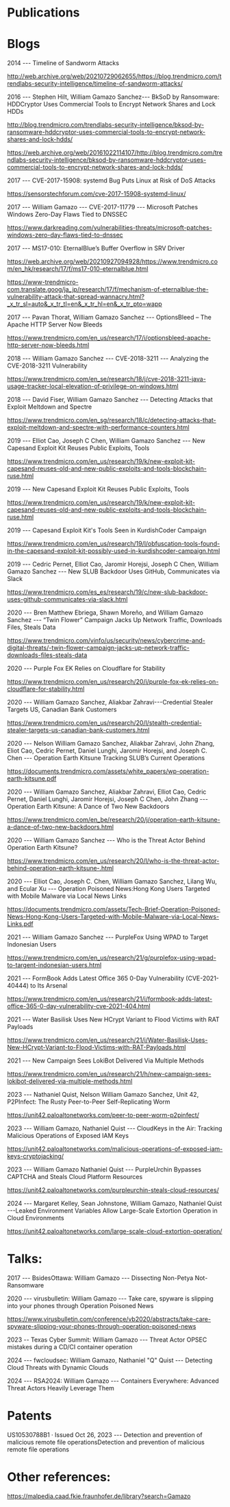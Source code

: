 # Publications
# Blogs

2014 --- Timeline of Sandworm Attacks

http://web.archive.org/web/20210729062655/https://blog.trendmicro.com/trendlabs-security-intelligence/timeline-of-sandworm-attacks/

2016 ---  Stephen Hilt, William Gamazo Sanchez--- BkSoD by Ransomware: HDDCryptor Uses Commercial Tools to Encrypt Network Shares and Lock HDDs

http://blog.trendmicro.com/trendlabs-security-intelligence/bksod-by-ransomware-hddcryptor-uses-commercial-tools-to-encrypt-network-shares-and-lock-hdds/

https://web.archive.org/web/20161022114107/http://blog.trendmicro.com/trendlabs-security-intelligence/bksod-by-ransomware-hddcryptor-uses-commercial-tools-to-encrypt-network-shares-and-lock-hdds/

2017 --- CVE-2017-15908: systemd Bug Puts Linux at Risk of DoS Attacks

https://sensorstechforum.com/cve-2017-15908-systemd-linux/

2017 --- William Gamazo --- CVE-2017-11779 --- Microsoft Patches Windows Zero-Day Flaws Tied to DNSSEC

https://www.darkreading.com/vulnerabilities-threats/microsoft-patches-windows-zero-day-flaws-tied-to-dnssec

2017 --- MS17-010: EternalBlue’s Buffer Overflow in SRV Driver

https://web.archive.org/web/20210927094928/https://www.trendmicro.com/en_hk/research/17/f/ms17-010-eternalblue.html

https://www-trendmicro-com.translate.goog/ja_jp/research/17/f/mechanism-of-eternalblue-the-vulnerability-attack-that-spread-wannacry.html?_x_tr_sl=auto&_x_tr_tl=en&_x_tr_hl=en&_x_tr_pto=wapp

2017 --- Pavan Thorat, William Gamazo Sanchez --- OptionsBleed – The Apache HTTP Server Now Bleeds

https://www.trendmicro.com/en_us/research/17/i/optionsbleed-apache-http-server-now-bleeds.html

2018 ---  William Gamazo Sanchez --- CVE-2018-3211 --- Analyzing the CVE-2018-3211 Vulnerability

https://www.trendmicro.com/en_se/research/18/j/cve-2018-3211-java-usage-tracker-local-elevation-of-privilege-on-windows.html

2018 --- David Fiser, William Gamazo Sanchez --- Detecting Attacks that Exploit Meltdown and Spectre

https://www.trendmicro.com/en_sg/research/18/c/detecting-attacks-that-exploit-meltdown-and-spectre-with-performance-counters.html

2019 --- Elliot Cao, Joseph C Chen, William Gamazo Sanchez --- New Capesand Exploit Kit Reuses Public Exploits, Tools

https://www.trendmicro.com/en_us/research/19/k/new-exploit-kit-capesand-reuses-old-and-new-public-exploits-and-tools-blockchain-ruse.html

2019 --- New Capesand Exploit Kit Reuses Public Exploits, Tools

https://www.trendmicro.com/en_us/research/19/k/new-exploit-kit-capesand-reuses-old-and-new-public-exploits-and-tools-blockchain-ruse.html

2019 --- Capesand Exploit Kit's Tools Seen in KurdishCoder Campaign

https://www.trendmicro.com/en_us/research/19/l/obfuscation-tools-found-in-the-capesand-exploit-kit-possibly-used-in-kurdishcoder-campaign.html

2019 --- Cedric Pernet, Elliot Cao, Jaromir Horejsi, Joseph C Chen, William Gamazo Sanchez --- New SLUB Backdoor Uses GitHub, Communicates via Slack

https://www.trendmicro.com/es_es/research/19/c/new-slub-backdoor-uses-github-communicates-via-slack.html

2020 --- Bren Matthew Ebriega, Shawn Moreño, and William Gamazo Sanchez --- “Twin Flower” Campaign Jacks Up Network Traffic, Downloads Files, Steals Data

https://www.trendmicro.com/vinfo/us/security/news/cybercrime-and-digital-threats/-twin-flower-campaign-jacks-up-network-traffic-downloads-files-steals-data

2020 --- Purple Fox EK Relies on Cloudflare for Stability

https://www.trendmicro.com/en_us/research/20/i/purple-fox-ek-relies-on-cloudflare-for-stability.html

2020 --- William Gamazo Sanchez, Aliakbar Zahravi---Credential Stealer Targets US, Canadian Bank Customers

https://www.trendmicro.com/en_us/research/20/l/stealth-credential-stealer-targets-us-canadian-bank-customers.html

2020 --- Nelson William Gamazo Sanchez, Aliakbar Zahravi, John Zhang, Eliot Cao, Cedric Pernet, Daniel Lunghi, Jaromir Horejsi, and Joseph C. Chen  --- Operation Earth Kitsune Tracking SLUB’s Current Operations

https://documents.trendmicro.com/assets/white_papers/wp-operation-earth-kitsune.pdf

2020 --- William Gamazo Sanchez, Aliakbar Zahravi, Elliot Cao, Cedric Pernet, Daniel Lunghi, Jaromir Horejsi, Joseph C Chen, John Zhang --- Operation Earth Kitsune: A Dance of Two New Backdoors

https://www.trendmicro.com/en_be/research/20/j/operation-earth-kitsune-a-dance-of-two-new-backdoors.html

2020 --- William Gamazo Sanchez  --- Who is the Threat Actor Behind Operation Earth Kitsune?

https://www.trendmicro.com/en_us/research/20/l/who-is-the-threat-actor-behind-operation-earth-kitsune-.html

2020 --- Elliot Cao, Joseph C. Chen, William Gamazo Sanchez, Lilang Wu, and Ecular Xu --- Operation Poisoned News:Hong Kong Users Targeted with Mobile Malware via Local News Links

https://documents.trendmicro.com/assets/Tech-Brief-Operation-Poisoned-News-Hong-Kong-Users-Targeted-with-Mobile-Malware-via-Local-News-Links.pdf

2021 --- William Gamazo Sanchez --- PurpleFox Using WPAD to Target Indonesian Users

https://www.trendmicro.com/en_us/research/21/g/purplefox-using-wpad-to-targent-indonesian-users.html

2021 --- FormBook Adds Latest Office 365 0-Day Vulnerability (CVE-2021-40444) to Its Arsenal

https://www.trendmicro.com/en_us/research/21/i/formbook-adds-latest-office-365-0-day-vulnerability-cve-2021-404.html

2021 --- Water Basilisk Uses New HCrypt Variant to Flood Victims with RAT Payloads

https://www.trendmicro.com/en_us/research/21/i/Water-Basilisk-Uses-New-HCrypt-Variant-to-Flood-Victims-with-RAT-Payloads.html

2021 --- New Campaign Sees LokiBot Delivered Via Multiple Methods

https://www.trendmicro.com/en_us/research/21/h/new-campaign-sees-lokibot-delivered-via-multiple-methods.html

2023 --- Nathaniel Quist, Nelson William Gamazo Sanchez, Unit 42, P2PInfect: The Rusty Peer-to-Peer Self-Replicating Worm

https://unit42.paloaltonetworks.com/peer-to-peer-worm-p2pinfect/

2023 --- William Gamazo, Nathaniel Quist --- CloudKeys in the Air: Tracking Malicious Operations of Exposed IAM Keys

https://unit42.paloaltonetworks.com/malicious-operations-of-exposed-iam-keys-cryptojacking/

2023 --- William Gamazo Nathaniel Quist --- PurpleUrchin Bypasses CAPTCHA and Steals Cloud Platform Resources

https://unit42.paloaltonetworks.com/purpleurchin-steals-cloud-resources/

2024 --- Margaret Kelley, Sean Johnstone, William Gamazo, Nathaniel Quist ---Leaked Environment Variables Allow Large-Scale Extortion Operation in Cloud Environments

https://unit42.paloaltonetworks.com/large-scale-cloud-extortion-operation/


# Talks:

2017 --- BsidesOttawa: William Gamazo --- Dissecting Non-Petya Not-Ransomware

2020 --- virusbulletin: William Gamazo --- Take care, spyware is slipping into your phones through Operation Poisoned News

https://www.virusbulletin.com/conference/vb2020/abstracts/take-care-spyware-slipping-your-phones-through-operation-poisoned-news
  
2023 --  Texas Cyber Summit: William Gamazo --- Threat Actor OPSEC mistakes during a CD/CI container operation

2024 --- fwcloudsec: William Gamazo, Nathaniel "Q" Quist --- Detecting Cloud Threats with Dynamic Clouds

2024 --- RSA2024: William Gamazo --- Containers Everywhere: Advanced Threat Actors Heavily Leverage Them


# Patents

US10530788B1 · Issued Oct 26, 2023 --- Detection and prevention of malicious remote file operationsDetection and prevention of malicious remote file operations

# Other references:

https://malpedia.caad.fkie.fraunhofer.de/library?search=Gamazo
